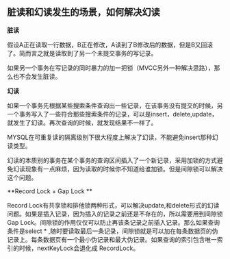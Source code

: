 ## 脏读和幻读发生的场景，如何解决幻读



**脏读**

假设A正在读取一行数据，B正在修改，A读到了B修改后的数据，但是B又回滚了。简而言之就是读取到了另一个未提交事务的写记录。

如果另一个事务在写记录的同时暴力的加一把锁（MVCC另外一种解决思路），那么也不会发生脏读。

**幻读**

如果一个事务先根据某些搜索条件查询出一些记录，在该事务没有提交的时候，另一个事务写入了一些符合那些搜索条件的记录，可以是insert，delete,update，就发生了幻读。再次查询的时候，就发现结果不一样了。

MYSQL在可重复读的隔离级别下很大程度上解决了幻读，不能避免insert那种幻读类型。

幻读的本质别的事务在某个事务的查询区间插入了一个新记录，采用加锁的方式避免幻读现象有一点麻烦，因为读取的时候你不知道给谁加锁。但是间隙锁可以解决这个问题。

**Record Lock + Gap Lock **

Record Lock有共享锁和排他锁两种形式，可以解决update,和delete形式的幻读问题。如果是插入记录，因为插入的记录之前还是不存在的，所以需要用到间隙锁Gap Lock。间隙锁的作用仅仅可以防止再该条记录之前插入记录。那么如果查询条件是select * ,随时要读取最后一条记录，间隙锁就是可以加在每条数据页的伪记录上。每条数据页有一个最小伪记录和最大伪记录。如果查询的索引包含唯一索引的时候，nextKeyLock会退化成 RecordLock。